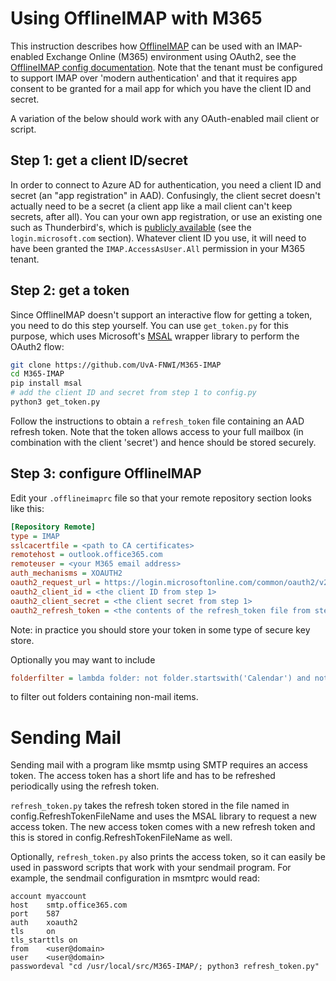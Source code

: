 # Using OfflineIMAP with M365

This instruction describes how [OfflineIMAP](https://www.offlineimap.org/) can be used with an IMAP-enabled Exchange Online (M365) environment using OAuth2, see the [OfflineIMAP config documentation](https://github.com/OfflineIMAP/offlineimap/blob/master/offlineimap.conf#L897). Note that the tenant must be configured to support IMAP over 'modern authentication' and that it requires app consent to be granted for a mail app for which you have the client ID and secret. 

A variation of the below should work with any OAuth-enabled mail client or script. 

## Step 1: get a client ID/secret
In order to connect to Azure AD for authentication, you need a client ID and secret (an "app registration" in AAD). Confusingly, the client secret doesn't actually need to be a secret (a client app like a mail client can't keep secrets, after all). You can your own app registration, or use an existing one such as Thunderbird's, which is [publicly available](https://hg.mozilla.org/comm-central/file/tip/mailnews/base/src/OAuth2Providers.jsm) (see the `login.microsoft.com` section). Whatever client ID you use, it will need to have been granted the `IMAP.AccessAsUser.All` permission in your M365 tenant.  

## Step 2: get a token
Since OfflineIMAP doesn't support an interactive flow for getting a token, you need to do this step yourself. You can use `get_token.py` for this purpose, which uses Microsoft's [MSAL](https://docs.microsoft.com/en-us/azure/active-directory/develop/msal-overview) wrapper library to perform the OAuth2 flow:

```sh
git clone https://github.com/UvA-FNWI/M365-IMAP
cd M365-IMAP
pip install msal
# add the client ID and secret from step 1 to config.py 
python3 get_token.py
```

Follow the instructions to obtain a `refresh_token` file containing an AAD refresh token. Note that the token allows access to your full mailbox (in combination with the client 'secret') and hence should be stored securely. 

## Step 3: configure OfflineIMAP
Edit your `.offlineimaprc` file so that your remote repository section looks like this:

```ini
[Repository Remote]
type = IMAP
sslcacertfile = <path to CA certificates>
remotehost = outlook.office365.com 
remoteuser = <your M365 email address>
auth_mechanisms = XOAUTH2
oauth2_request_url = https://login.microsoftonline.com/common/oauth2/v2.0/token
oauth2_client_id = <the client ID from step 1>
oauth2_client_secret = <the client secret from step 1>
oauth2_refresh_token = <the contents of the refresh_token file from step 2>
```

Note: in practice you should store your token in some type of secure key store.

Optionally you may want to include
```ini
folderfilter = lambda folder: not folder.startswith('Calendar') and not folder.startswith('Contacts')
```
to filter out folders containing non-mail items.

# Sending Mail

Sending mail with a program like msmtp using SMTP requires an access token. The
access token has a short life and has to be refreshed periodically using the
refresh token.

`refresh_token.py` takes the refresh token stored in the file named in
config.RefreshTokenFileName and uses the MSAL library to request a new access
token. The new access token comes with a new refresh token and this is stored
in config.RefreshTokenFileName as well.

Optionally, `refresh_token.py` also prints the access token, so it can easily
be used in password scripts that work with your sendmail program. For example,
the sendmail configuration in msmtprc would read:

```
account myaccount
host    smtp.office365.com
port    587
auth    xoauth2
tls     on
tls_starttls on
from    <user@domain>
user    <user@domain>
passwordeval "cd /usr/local/src/M365-IMAP/; python3 refresh_token.py"
```

